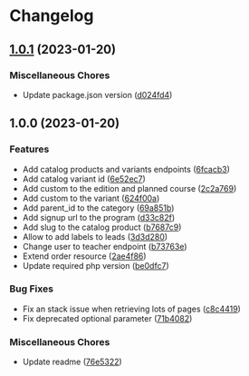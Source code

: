# Changelog

## [1.0.1](https://github.com/Drieam/eduframe-php-client/compare/v1.0.0...v1.0.1) (2023-01-20)


### Miscellaneous Chores

* Update package.json version ([d024fd4](https://github.com/Drieam/eduframe-php-client/commit/d024fd41f5f4a1047595379dbe0450b9ace7cf75))

## 1.0.0 (2023-01-20)


### Features

* Add catalog products and variants endpoints ([6fcacb3](https://github.com/Drieam/eduframe-php-client/commit/6fcacb3ca89a4b630639e2543b6ac91f7ea2b041))
* Add catalog variant id ([6e52ec7](https://github.com/Drieam/eduframe-php-client/commit/6e52ec74c807cbbee79d6552a94b8fe066fd98bd))
* Add custom to the edition and planned course ([2c2a769](https://github.com/Drieam/eduframe-php-client/commit/2c2a769552b3586d01856ac43b4aaa4ade8b4d05))
* Add custom to the variant ([624f00a](https://github.com/Drieam/eduframe-php-client/commit/624f00a3c9066df59e7f115822f5dc511ce73168))
* Add parent_id to the category ([69a851b](https://github.com/Drieam/eduframe-php-client/commit/69a851b2bf2e7e5d4e662deb49bf51974d6ab642))
* Add signup url to the program ([d33c82f](https://github.com/Drieam/eduframe-php-client/commit/d33c82f779b60d8405e8e81d376e439be3392ca0))
* Add slug to the catalog product ([b7687c9](https://github.com/Drieam/eduframe-php-client/commit/b7687c9e8c14d5688d0641e4f197bda6f096fb0b))
* Allow to add labels to leads ([3d3d280](https://github.com/Drieam/eduframe-php-client/commit/3d3d280b97b1949bb14b83a1c41feae25d6b3e73))
* Change user to teacher endpoint ([b73763e](https://github.com/Drieam/eduframe-php-client/commit/b73763e7af0cc52d42a351747c0aae5675936721))
* Extend order resource ([2ae4f86](https://github.com/Drieam/eduframe-php-client/commit/2ae4f86ef8f86bbce65735b70c7749b4bbc31a34))
* Update required php version ([be0dfc7](https://github.com/Drieam/eduframe-php-client/commit/be0dfc7d77b719b44d9f16d251d89a7255e2a318))


### Bug Fixes

* Fix an stack issue when retrieving lots of pages ([c8c4419](https://github.com/Drieam/eduframe-php-client/commit/c8c44191f27f655b88495f67cbff25980deab3f9))
* Fix deprecated optional parameter ([71b4082](https://github.com/Drieam/eduframe-php-client/commit/71b4082eb9d7b727d9b35f2506f090cf94be54b7))


### Miscellaneous Chores

* Update readme ([76e5322](https://github.com/Drieam/eduframe-php-client/commit/76e53227489fd09c54758892205c2b656757e3f7))
